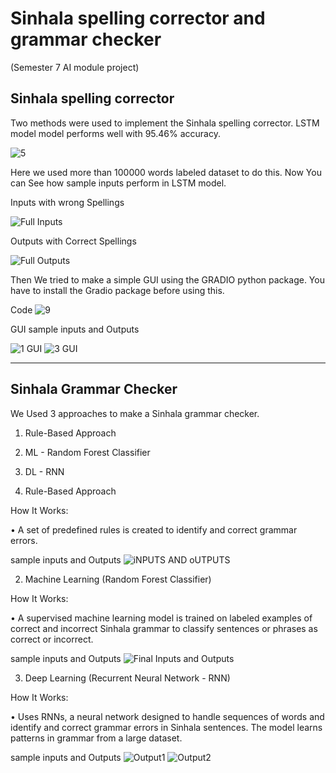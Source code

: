 # Sinhala spelling corrector and grammar checker
(Semester 7 AI module project)

## **Sinhala spelling corrector**

Two methods were used to implement the Sinhala spelling corrector. LSTM model model performs well with 95.46% accuracy.

![5](https://github.com/user-attachments/assets/dfea5cc3-a8b5-424c-a02a-ce5588551421)

Here we used more than 100000 words labeled dataset to do this. Now You can See how sample inputs perform in LSTM model.

Inputs with wrong Spellings 

![Full Inputs](https://github.com/user-attachments/assets/aa03b111-5645-494f-85d3-bb5313d9b7f6)

Outputs with Correct Spellings

![Full Outputs](https://github.com/user-attachments/assets/c29de7d9-6640-4d91-8b77-70e7de5e2589)

Then We tried to make a simple GUI using the GRADIO python package. You have to install the Gradio package before using this.

Code 
![9](https://github.com/user-attachments/assets/890717ea-86e6-43d9-b173-8c6563cfb738)

GUI 
sample inputs and Outputs 

![1 GUI](https://github.com/user-attachments/assets/895ecbf5-5a60-4902-8966-bf7f995c0513)
![3 GUI](https://github.com/user-attachments/assets/e2d9f216-c8cc-4df6-9978-8576e3cee049)

_______________________________________________________________________________________________________________________________________

## **Sinhala Grammar Checker** 
We Used 3 approaches to make a Sinhala grammar checker.
1. Rule-Based Approach
2. ML - Random Forest Classifier 
3. DL - RNN

1. Rule-Based Approach

How It Works:

•	A set of predefined rules is created to identify and correct grammar errors.

sample inputs and Outputs 
![iNPUTS AND oUTPUTS](https://github.com/user-attachments/assets/2120eec6-e4c5-4426-8e12-2e66adf104fd)


2. Machine Learning (Random Forest Classifier)

How It Works:

•	A supervised machine learning model is trained on labeled examples of correct and incorrect Sinhala grammar to classify sentences or phrases as correct or incorrect.

sample inputs and Outputs 
![Final Inputs and Outputs](https://github.com/user-attachments/assets/65712a7e-d5f2-4f57-91a0-9654712e7a1c)


3. Deep Learning (Recurrent Neural Network - RNN)

How It Works:

•	Uses RNNs, a neural network designed to handle sequences of words and identify and correct grammar errors in Sinhala sentences. The model learns patterns in grammar from a large dataset.

sample inputs and Outputs 
![Output1](https://github.com/user-attachments/assets/010d5f89-bfba-405c-8a54-da0e5711b268)
![Output2](https://github.com/user-attachments/assets/2b8f2d33-2df4-4553-ada4-b060be2ecd25)



